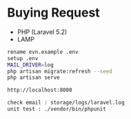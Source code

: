 # Buying Request

- PHP (Laravel 5.2)
- LAMP 

```sh
rename evn.example .env
setup .env
MAIL_DRIVER=log
php artisan migrate:refresh --seed
php artisan serve

http://localhost:8000
```


```sh
check email : storage/logs/laravel.log
unit test : ./vendor/bin/phpunit
```
